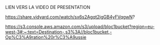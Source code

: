 LIEN VERS LA VIDEO DE PRESENTATION

https://share.vidyard.com/watch/sx6s2Agqt2jgGB4yFVqgwN?

https://s3.console.aws.amazon.com/s3/upload/bloc1bucket?region=eu-west-3#:~:text=Destination-,s3%3A//bloc1bucket,-Op%C3%A9ration%20r%C3%A9ussie
